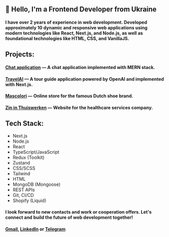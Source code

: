 ## 👋 Hello, I'm a Frontend Developer from Ukraine

#### I have over 2 years of experience in web development. Developed approximately 10 dynamic and responsive web applications using modern technologies like React, Next.js, and Node.js, as well as foundational technologies like HTML, CSS, and VanillaJS.  

## Projects:

#### [Chat application](https://chat-app-rkpv.onrender.com/) — A chat application implemented with MERN stack.

#### [TravelAI](https://travel-ai-sage.vercel.app/) — A tour guide application powered by OpenAI and implemented with Next.js.

#### [Mascolori](https://mascolori.eu/) — Online store for the famous Dutch shoe brand.

#### [Zin in Thuiswerken](https://www.zininthuiswerken.nl/) — Website for the healthcare services company.

## Tech Stack:

 - Next.js
 - Node.js
 - React
 - TypeScript/JavaScript
 - Redux (Toolkit)
 - Zustand
 - CSS/SCSS
 - Tailwind
 - HTML
 - MongoDB (Mongoose)
 - REST APIs
 - Git, CI/CD
 - Shopify (Liquid)

#### I look forward to new contacts and work or cooperation offers. Let's connect and build the future of web development together!

#### [Gmail](mailto:dmytro.nazarukk@gmail.com), [LinkedIn](https://www.linkedin.com/in/kurazan/) or [Telegram](https://t.me/kurazan)
